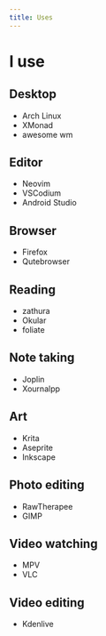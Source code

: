 ```yaml
---
title: Uses
---
```


# I use

## Desktop 

- Arch Linux
- XMonad
- awesome wm

## Editor

- Neovim
- VSCodium
- Android Studio

## Browser

- Firefox
- Qutebrowser

## Reading

- zathura
- Okular
- foliate

## Note taking

- Joplin
- Xournalpp
## Art

- Krita
- Aseprite
- Inkscape


## Photo editing

- RawTherapee
- GIMP

## Video watching

- MPV
- VLC

## Video editing

- Kdenlive

